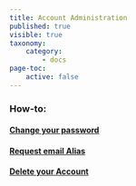 ```yaml
---
title: Account Administration
published: true
visible: true
taxonomy:
    category:
        - docs
page-toc:
    active: false
---
```


### How-to:

#### [Change your password](password-change/)

#### [Request email Alias](alias-request)

#### [Delete your Account](account-deletion)

